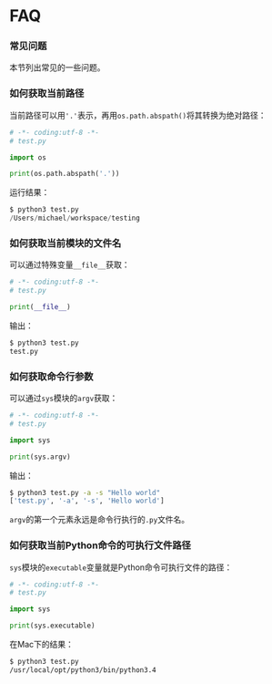 # FAQ

### 常见问题

本节列出常见的一些问题。

### 如何获取当前路径

当前路径可以用`'.'`表示，再用`os.path.abspath()`将其转换为绝对路径：

```py
# -*- coding:utf-8 -*-
# test.py

import os

print(os.path.abspath('.'))
```

运行结果：

```py
$ python3 test.py 
/Users/michael/workspace/testing
```

### 如何获取当前模块的文件名

可以通过特殊变量`__file__`获取：

```py
# -*- coding:utf-8 -*-
# test.py

print(__file__)
```

输出：

```bash
$ python3 test.py
test.py
```

### 如何获取命令行参数

可以通过`sys`模块的`argv`获取：

```py
# -*- coding:utf-8 -*-
# test.py

import sys

print(sys.argv)
```

输出：

```bash
$ python3 test.py -a -s "Hello world"
['test.py', '-a', '-s', 'Hello world']
```

`argv`的第一个元素永远是命令行执行的`.py`文件名。

### 如何获取当前Python命令的可执行文件路径

`sys`模块的`executable`变量就是Python命令可执行文件的路径：

```py
# -*- coding:utf-8 -*-
# test.py

import sys

print(sys.executable)
```

在Mac下的结果：

```bash
$ python3 test.py 
/usr/local/opt/python3/bin/python3.4
```